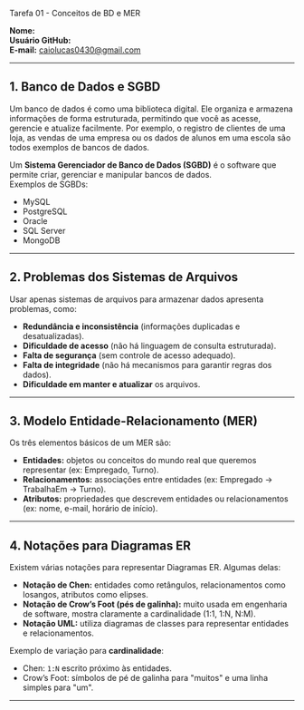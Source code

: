  Tarefa 01 - Conceitos de BD e MER

**Nome:** <Caio Lucas>  
**Usuário GitHub:** <caiolucas0430>  
**E-mail:** <caiolucas0430@gmail.com>  

---

## 1. Banco de Dados e SGBD
Um banco de dados é como uma biblioteca digital. Ele organiza e armazena informações de forma estruturada, permitindo que você as acesse, gerencie e atualize facilmente. Por exemplo, o registro de clientes de uma loja, as vendas de uma empresa ou os dados de alunos em uma escola são todos exemplos de bancos de dados. 

Um **Sistema Gerenciador de Banco de Dados (SGBD)** é o software que permite criar, gerenciar e manipular bancos de dados.  
Exemplos de SGBDs:  
- MySQL  
- PostgreSQL  
- Oracle  
- SQL Server  
- MongoDB  

---

## 2. Problemas dos Sistemas de Arquivos
Usar apenas sistemas de arquivos para armazenar dados apresenta problemas, como:
- **Redundância e inconsistência** (informações duplicadas e desatualizadas).  
- **Dificuldade de acesso** (não há linguagem de consulta estruturada).  
- **Falta de segurança** (sem controle de acesso adequado).  
- **Falta de integridade** (não há mecanismos para garantir regras dos dados).  
- **Dificuldade em manter e atualizar** os arquivos.  

---

## 3. Modelo Entidade-Relacionamento (MER)
Os três elementos básicos de um MER são:
- **Entidades:** objetos ou conceitos do mundo real que queremos representar (ex: Empregado, Turno).  
- **Relacionamentos:** associações entre entidades (ex: Empregado → TrabalhaEm → Turno).  
- **Atributos:** propriedades que descrevem entidades ou relacionamentos (ex: nome, e-mail, horário de início).  

---

## 4. Notações para Diagramas ER
Existem várias notações para representar Diagramas ER. Algumas delas:  
- **Notação de Chen:** entidades como retângulos, relacionamentos como losangos, atributos como elipses.  
- **Notação de Crow’s Foot (pés de galinha):** muito usada em engenharia de software, mostra claramente a cardinalidade (1:1, 1:N, N:M).  
- **Notação UML:** utiliza diagramas de classes para representar entidades e relacionamentos.  

Exemplo de variação para **cardinalidade**:  
- Chen: `1:N` escrito próximo às entidades.  
- Crow’s Foot: símbolos de pé de galinha para "muitos" e uma linha simples para "um".  

---